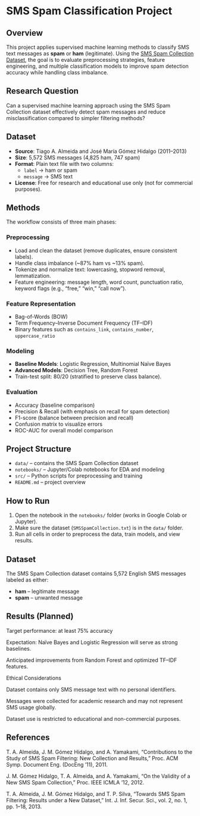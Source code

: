 # SMS Spam Classification Project  

## Overview  
This project applies supervised machine learning methods to classify SMS text messages as **spam** or **ham** (legitimate). Using the [SMS Spam Collection Dataset](https://archive.ics.uci.edu/ml/datasets/sms+spam+collection), the goal is to evaluate preprocessing strategies, feature engineering, and multiple classification models to improve spam detection accuracy while handling class imbalance.  

## Research Question  
Can a supervised machine learning approach using the SMS Spam Collection dataset effectively detect spam messages and reduce misclassification compared to simpler filtering methods?  

## Dataset  
- **Source**: Tiago A. Almeida and José María Gómez Hidalgo (2011–2013)  
- **Size**: 5,572 SMS messages (4,825 ham, 747 spam)  
- **Format**: Plain text file with two columns:  
  - `label` → ham or spam  
  - `message` → SMS text  
- **License**: Free for research and educational use only (not for commercial purposes).  

## Methods  
The workflow consists of three main phases:  

### Preprocessing  
- Load and clean the dataset (remove duplicates, ensure consistent labels).  
- Handle class imbalance (~87% ham vs ~13% spam).  
- Tokenize and normalize text: lowercasing, stopword removal, lemmatization.  
- Feature engineering: message length, word count, punctuation ratio, keyword flags (e.g., “free,” “win,” “call now”).  

### Feature Representation  
- Bag-of-Words (BOW)  
- Term Frequency–Inverse Document Frequency (TF–IDF)  
- Binary features such as `contains_link`, `contains_number`, `uppercase_ratio`  

### Modeling  
- **Baseline Models**: Logistic Regression, Multinomial Naïve Bayes  
- **Advanced Models**: Decision Tree, Random Forest  
- Train-test split: 80/20 (stratified to preserve class balance).  

### Evaluation  
- Accuracy (baseline comparison)  
- Precision & Recall (with emphasis on recall for spam detection)  
- F1-score (balance between precision and recall)  
- Confusion matrix to visualize errors  
- ROC-AUC for overall model comparison  

## Project Structure  
- `data/` – contains the SMS Spam Collection dataset  
- `notebooks/` – Jupyter/Colab notebooks for EDA and modeling  
- `src/` – Python scripts for preprocessing and training  
- `README.md` – project overview  

## How to Run  

1. Open the notebook in the `notebooks/` folder (works in Google Colab or Jupyter).  
2. Make sure the dataset (`SMSSpamCollection.txt`) is in the `data/` folder.  
3. Run all cells in order to preprocess the data, train models, and view results.  

## Dataset  

The SMS Spam Collection dataset contains 5,572 English SMS messages labeled as either:  
- **ham** – legitimate message  
- **spam** – unwanted message  

## Results (Planned)

Target performance: at least 75% accuracy

Expectation: Naïve Bayes and Logistic Regression will serve as strong baselines.

Anticipated improvements from Random Forest and optimized TF–IDF features.

Ethical Considerations

Dataset contains only SMS message text with no personal identifiers.

Messages were collected for academic research and may not represent SMS usage globally.

Dataset use is restricted to educational and non-commercial purposes.

## References

T. A. Almeida, J. M. Gómez Hidalgo, and A. Yamakami, “Contributions to the Study of SMS Spam Filtering: New Collection and Results,” Proc. ACM Symp. Document Eng. (DocEng ’11), 2011.

J. M. Gómez Hidalgo, T. A. Almeida, and A. Yamakami, “On the Validity of a New SMS Spam Collection,” Proc. IEEE ICMLA ’12, 2012.

T. A. Almeida, J. M. Gómez Hidalgo, and T. P. Silva, “Towards SMS Spam Filtering: Results under a New Dataset,” Int. J. Inf. Secur. Sci., vol. 2, no. 1, pp. 1–18, 2013.

